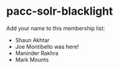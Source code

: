 # pacc-solr-blacklight

Add your name to this membership list:

- Shaun Akhtar
- Joe Montibello was here!
- Maninder Rakhra
- Mark Mounts
